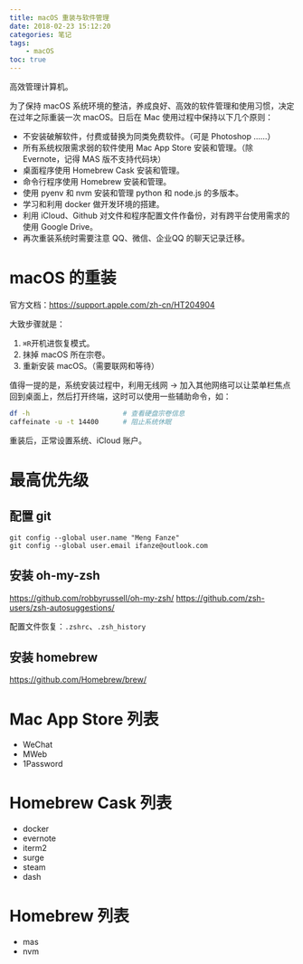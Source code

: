 ```yaml
---
title: macOS 重装与软件管理
date: 2018-02-23 15:12:20
categories: 笔记
tags: 
    - macOS
toc: true
---
```


高效管理计算机。

<!-- more -->
<!-- toc -->

为了保持 macOS 系统环境的整洁，养成良好、高效的软件管理和使用习惯，决定在过年之际重装一次 macOS。日后在 Mac 使用过程中保持以下几个原则：

- 不安装破解软件，付费或替换为同类免费软件。（可是 Photoshop ……）
- 所有系统权限需求弱的软件使用 Mac App Store 安装和管理。（除 Evernote，记得 MAS 版不支持代码块）
- 桌面程序使用 Homebrew Cask 安装和管理。
- 命令行程序使用 Homebrew 安装和管理。
- 使用 pyenv 和 nvm 安装和管理 python 和 node.js 的多版本。
- 学习和利用 docker 做开发环境的搭建。
- 利用 iCloud、Github 对文件和程序配置文件作备份，对有跨平台使用需求的使用 Google Drive。
- 再次重装系统时需要注意 QQ、微信、企业QQ 的聊天记录迁移。

macOS 的重装
============

官方文档：https://support.apple.com/zh-cn/HT204904

大致步骤就是：

1. `⌘R`开机进恢复模式。
2. 抹掉 macOS 所在宗卷。
3. 重新安装 macOS。（需要联网和等待）

值得一提的是，系统安装过程中，利用无线网 -> 加入其他网络可以让菜单栏焦点回到桌面上，然后打开终端，这时可以使用一些辅助命令，如：

```bash
df -h                       # 查看硬盘宗卷信息
caffeinate -u -t 14400      # 阻止系统休眠
```

重装后，正常设置系统、iCloud 账户。


最高优先级
==========

配置 git
--------

```
git config --global user.name "Meng Fanze"
git config --global user.email ifanze@outlook.com
```

安装 oh-my-zsh
---------------

https://github.com/robbyrussell/oh-my-zsh/
https://github.com/zsh-users/zsh-autosuggestions/

配置文件恢复：`.zshrc`、`.zsh_history`

安装 homebrew
--------------

https://github.com/Homebrew/brew/

Mac App Store 列表
==================

- WeChat
- MWeb
- 1Password

Homebrew Cask 列表
==================

- docker
- evernote
- iterm2
- surge
- steam
- dash

Homebrew 列表
=============

- mas
- nvm


